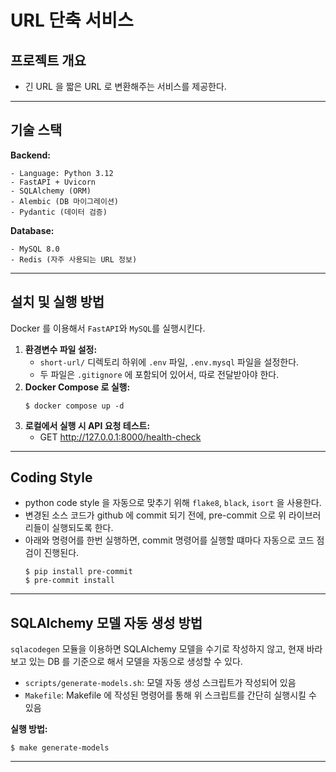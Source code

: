 # URL 단축 서비스

## 프로젝트 개요
* 긴 URL 을 짧은 URL 로 변환해주는 서비스를 제공한다.

---

##  기술 스택

**Backend:**
```aiignore
- Language: Python 3.12
- FastAPI + Uvicorn
- SQLAlchemy (ORM)
- Alembic (DB 마이그레이션)
- Pydantic (데이터 검증)
```

**Database:**
```aiignore
- MySQL 8.0
- Redis (자주 사용되는 URL 정보)
```

---

## 설치 및 실행 방법
Docker 를 이용해서 `FastAPI`와 `MySQL`를 실행시킨다.

1. **환경변수 파일 설정:**
   - `short-url/` 디렉토리 하위에 `.env` 파일, `.env.mysql` 파일을 설정한다.
   - 두 파일은 `.gitignore` 에 포함되어 있어서, 따로 전달받아야 한다.
2. **Docker Compose 로 실행:**
   ```
   $ docker compose up -d
   ```
3. **로컬에서 실행 시 API 요청 테스트:**
   - GET http://127.0.0.1:8000/health-check

---

## Coding Style
- python code style 을 자동으로 맞추기 위해 `flake8`, `black`, `isort` 을 사용한다.
- 변경된 소스 코드가 github 에 commit 되기 전에, pre-commit 으로 위 라이브러리들이 실행되도록 한다.
- 아래와 명령어를 한번 실행하면, commit 명령어를 실행할 떄마다 자동으로 코드 점검이 진행된다.
  ```
  $ pip install pre-commit
  $ pre-commit install
  ```

---

## SQLAlchemy 모델 자동 생성 방법
`sqlacodegen` 모듈을 이용하면 SQLAlchemy 모델을 수기로 작성하지 않고, 현재 바라보고 있는 DB 를 기준으로 해서 모델을 자동으로 생성할 수 있다.

- `scripts/generate-models.sh`: 모델 자동 생성 스크립트가 작성되어 있음
- `Makefile`: Makefile 에 작성된 명령어를 통해 위 스크립트를 간단히 실행시킬 수 있음

**실행 방법:**
```
$ make generate-models
```

---
